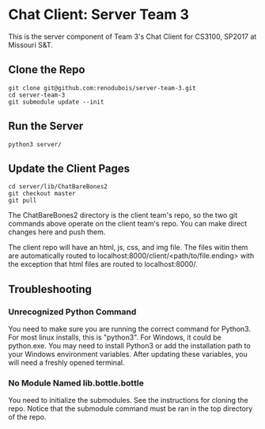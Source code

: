 # Chat Client: Server Team 3 #

This is the server component of Team 3's Chat Client for CS3100, SP2017 at Missouri S&T.

## Clone the Repo ##
```
git clone git@github.com:renodubois/server-team-3.git
cd server-team-3
git submodule update --init
```

## Run the Server ##
```
python3 server/
```

## Update the Client Pages ##
```
cd server/lib/ChatBareBones2
git checkout master
git pull
```

The ChatBareBones2 directory is the client team's repo, so the two git commands above operate on the client team's repo. You can make direct changes here and push them.

The client repo will have an html, js, css, and img file. The files witin them are automatically routed to localhost:8000/client/<path/to/file.ending> with the exception that html files are routed to localhost:8000/<html-file-name>.

## Troubleshooting ##

### Unrecognized Python Command ###
You need to make sure you are running the correct command for Python3. For most linux installs, this is "python3". For Windows, it could be python.exe. You may need to install Python3 or add the installation path to your Windows environment variables. After updating these variables, you will need a freshly opened terminal.

### No Module Named lib.bottle.bottle ###
You need to initialize the submodules. See the instructions for cloning the repo. Notice that the submodule command must be ran in the top directory of the repo.
